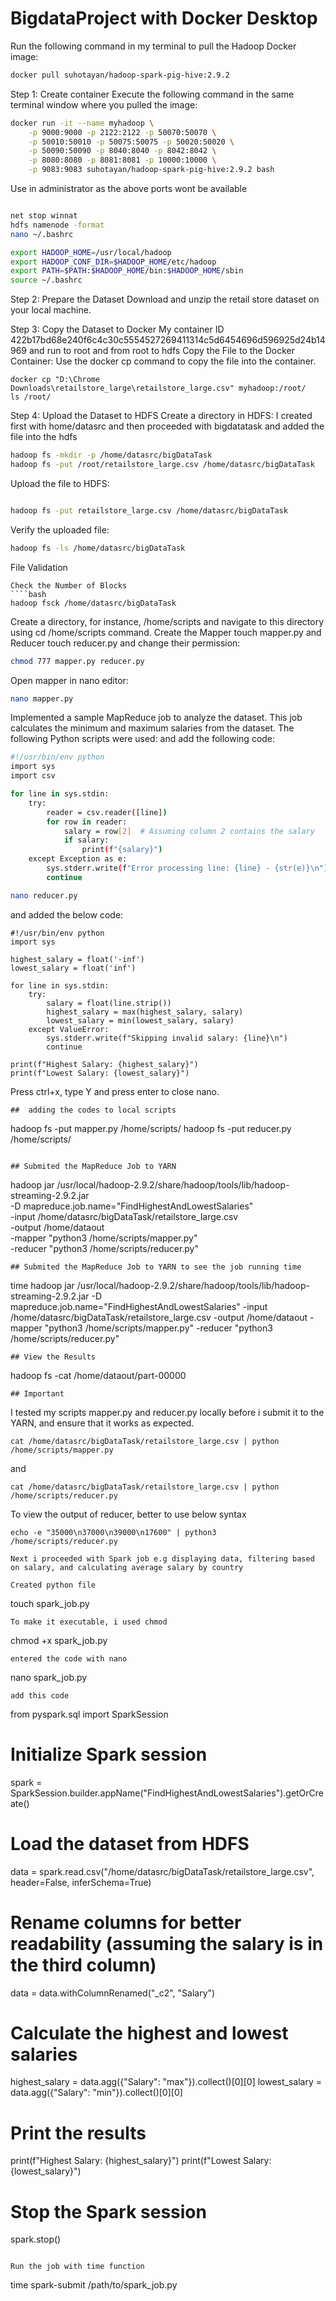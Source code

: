 # BigdataProject with Docker Desktop
Run the following command in my terminal to pull the Hadoop Docker image:
````bash
docker pull suhotayan/hadoop-spark-pig-hive:2.9.2 
````
Step 1: Create container
Execute the following command in the same terminal window where you pulled the image:
````bash
docker run -it --name myhadoop \
    -p 9000:9000 -p 2122:2122 -p 50070:50070 \
    -p 50010:50010 -p 50075:50075 -p 50020:50020 \
    -p 50090:50090 -p 8040:8040 -p 8042:8042 \
    -p 8080:8080 -p 8081:8081 -p 10000:10000 \
    -p 9083:9083 suhotayan/hadoop-spark-pig-hive:2.9.2 bash
````
Use in administrator as the above ports wont be available
````bash

net stop winnat
hdfs namenode -format
nano ~/.bashrc

export HADOOP_HOME=/usr/local/hadoop
export HADOOP_CONF_DIR=$HADOOP_HOME/etc/hadoop
export PATH=$PATH:$HADOOP_HOME/bin:$HADOOP_HOME/sbin
source ~/.bashrc

````

Step 2: Prepare the Dataset
Download and unzip the  retail store dataset on your local machine.

Step 3: Copy the Dataset to Docker
My container ID 422b17bd68e240f6c4c30c5554527269411314c5d6454696d596925d24b14969 and run to root and from root to hdfs
Copy the File to the Docker Container: Use the docker cp command to copy the file into the container.

````
docker cp "D:\Chrome Downloads\retailstore_large\retailstore_large.csv" myhadoop:/root/
ls /root/
````

Step 4: Upload the Dataset to HDFS
Create a directory in HDFS: I created first with home/datasrc and then proceeded with bigdatatask and added the file into the hdfs
````bash
hadoop fs -mkdir -p /home/datasrc/bigDataTask
hadoop fs -put /root/retailstore_large.csv /home/datasrc/bigDataTask

````
Upload the file to HDFS:

````bash

hadoop fs -put retailstore_large.csv /home/datasrc/bigDataTask
````
Verify the uploaded file:
````bash
hadoop fs -ls /home/datasrc/bigDataTask
````
File Validation
````
Check the Number of Blocks
````bash
hadoop fsck /home/datasrc/bigDataTask
````


Create a directory, for instance, /home/scripts and navigate to this directory using cd /home/scripts command. Create the Mapper touch mapper.py and Reducer touch reducer.py and change their permission:

````bash
chmod 777 mapper.py reducer.py
````
Open mapper in nano editor:
````bash
nano mapper.py
````
Implemented a sample MapReduce job to analyze the dataset. This job calculates the minimum and maximum salaries from the dataset. The following Python scripts were used: and add the following code:
````bash
#!/usr/bin/env python
import sys
import csv

for line in sys.stdin:
    try:
        reader = csv.reader([line])
        for row in reader:
            salary = row[2]  # Assuming column 2 contains the salary
            if salary:
                print(f"{salary}")
    except Exception as e:
        sys.stderr.write(f"Error processing line: {line} - {str(e)}\n")
        continue

````
````bash
nano reducer.py
````
and added the below code:
````
#!/usr/bin/env python
import sys

highest_salary = float('-inf')
lowest_salary = float('inf')

for line in sys.stdin:
    try:
        salary = float(line.strip())
        highest_salary = max(highest_salary, salary)
        lowest_salary = min(lowest_salary, salary)
    except ValueError:
        sys.stderr.write(f"Skipping invalid salary: {line}\n")
        continue

print(f"Highest Salary: {highest_salary}")
print(f"Lowest Salary: {lowest_salary}")
````
Press ctrl+x, type Y and press enter to close nano.
````
##  adding the codes to local scripts
````
hadoop fs -put mapper.py /home/scripts/
hadoop fs -put reducer.py /home/scripts/
````

## Submited the MapReduce Job to YARN
````
hadoop jar /usr/local/hadoop-2.9.2/share/hadoop/tools/lib/hadoop-streaming-2.9.2.jar \
    -D mapreduce.job.name="FindHighestAndLowestSalaries" \
    -input /home/datasrc/bigDataTask/retailstore_large.csv \
    -output /home/dataout \
    -mapper "python3 /home/scripts/mapper.py" \
    -reducer "python3 /home/scripts/reducer.py"
````
## Submited the MapReduce Job to YARN to see the job running time
````
time hadoop jar /usr/local/hadoop-2.9.2/share/hadoop/tools/lib/hadoop-streaming-2.9.2.jar -D mapreduce.job.name="FindHighestAndLowestSalaries" -input /home/datasrc/bigDataTask/retailstore_large.csv -output /home/dataout -mapper "python3 /home/scripts/mapper.py" -reducer "python3 /home/scripts/reducer.py"

````
## View the Results
````
hadoop fs -cat /home/dataout/part-00000
````
## Important
````
I tested my scripts mapper.py and reducer.py locally before i submit it to the YARN, and ensure that it works as expected.
````
cat /home/datasrc/bigDataTask/retailstore_large.csv | python /home/scripts/mapper.py
````
and
````
cat /home/datasrc/bigDataTask/retailstore_large.csv | python /home/scripts/reducer.py
````
To view the output of reducer, better to use below syntax
````
echo -e "35000\n37000\n39000\n17600" | python3 /home/scripts/reducer.py
````
````
Next i proceeded with Spark job e.g displaying data, filtering based on salary, and calculating average salary by country

Created python file
````
touch spark_job.py
````
To make it executable, i used chmod
````
chmod +x spark_job.py
````
entered the code with nano
````
nano spark_job.py
````
add this code
````
from pyspark.sql import SparkSession

# Initialize Spark session
spark = SparkSession.builder.appName("FindHighestAndLowestSalaries").getOrCreate()

# Load the dataset from HDFS
data = spark.read.csv("/home/datasrc/bigDataTask/retailstore_large.csv", header=False, inferSchema=True)

# Rename columns for better readability (assuming the salary is in the third column)
data = data.withColumnRenamed("_c2", "Salary")

# Calculate the highest and lowest salaries
highest_salary = data.agg({"Salary": "max"}).collect()[0][0]
lowest_salary = data.agg({"Salary": "min"}).collect()[0][0]

# Print the results
print(f"Highest Salary: {highest_salary}")
print(f"Lowest Salary: {lowest_salary}")

# Stop the Spark session
spark.stop()
````

Run the job with time function
````
time spark-submit /path/to/spark_job.py
````
















